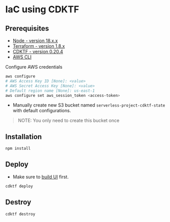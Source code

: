 # IaC using CDKTF

## Prerequisites

- [Node - version 18.x.x](https://nodejs.org/en/blog/release/v18.20.2)
- [Terraform - version 1.8.x](https://developer.hashicorp.com/terraform/tutorials/aws-get-started/install-cli)
- [CDKTF - version 0.20.4](https://developer.hashicorp.com/terraform/tutorials/cdktf/cdktf-install)
- [AWS CLI](https://docs.aws.amazon.com/cli/latest/userguide/getting-started-install.html)

Configure AWS credentials

```sh
aws configure
# AWS Access Key ID [None]: <value>
# AWS Secret Access Key [None]: <value>
# Default region name [None]: us-east-1
aws configure set aws_session_token <access-token>
```

- Manually create new S3 bucket named `serverless-project-cdktf-state` with default configurations.

> NOTE: You only need to create this bucket once

## Installation

```sh
npm install
```

## Deploy

- Make sure to [build UI](../ui/README.md#build-ui) first.

```sh
cdktf deploy
```

## Destroy

```sh
cdktf destroy
```
